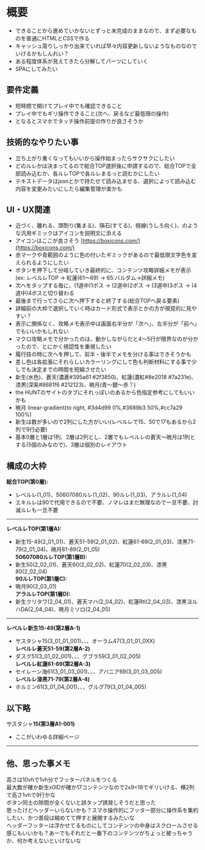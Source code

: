 # 概要  
- できることから進めていかないとずっと未完成のままなので、まず必要なものを普通にHTMLとCSSで作る  
- キャッシュ周りしっかり出来ていれば早々内容更新しないようなものなのでいけるかもしんれい？
- ある程度体系が見えてきたら分解してパーツにしていく  
- SPAにしてみたい

## 要件定義  
- 短時間で開けてプレイ中でも確認できること  
- プレイ中でもギリ操作できること(次へ、戻るなど最低限の操作)  
- となるとスマホでタッチ操作前提の作りが良さそうか  

## 技術的なやりたい事  
- 立ち上がり重くなってもいいから操作始まったらサクサクにしたい  
- どのルレかは決まってるので総合TOP選択後に申請するので、総合TOPで全部読み込むか、各ルレTOPで各ルレまるっと読むかにしたい  
- テキストデータはjsonとかで持たせて読み込ませる、選択によって読み込む内容を変更みたいにしたら編集管理が楽かも 

## UI・UX関連  
- 近づく、離れる、頭割り(集まる)、隕石(すてる)、視線(うしろ向く)、のような汎用ギミックはアイコンを説明文に添える  
- アイコンはここが良さそう [https://boxicons.com/](https://boxicons.com/)  
- 赤マークや青範囲のように色の付いたギミックがあるので最低限文字色を変えられるようにしたい  
- ボタンを押下して分岐していき最終的に、コンテンツ攻略詳細メモが表示(ex: レベルレTOP → 紅蓮(61〜69) → 65:バルダム→詳細メモ)  
- 次へをタップする毎に、(1道中)1ボス → (2道中)2ボス → (3道中)3ボス → (4道中)4ボスと切り替わる  
- 最後まで行ってさらに次へ押下すると終了する(総合TOPへ戻る要素)  
- 詳細前の大枠で選択していく時はカード形式で表示とかの方が視覚的に見やすい？  
- 表示に関係なく、攻略メモ表示中は画面右半分が「次へ」、左半分が「前へ」でもいいかもしれない  
- マクロ攻略メモで分かったのは、動かしながらだと4〜5行が限界なのが分かったので、とにかく視認性を重視したい  
- 履行技の時に次へを押して、前半・後半でメモを分ける事はできそうかも  
- 差し色は各拡張にそれらしいカラーリングにして色も判断材料にする事で少しでも決定までの時間を短縮させたい  
- 新生(水色)、蒼天(濃蒼#395a61 #2f3850)、紅蓮(濃紅#8e2018 #7a231e)、漆黒(深紫#8681f6 #212123)、暁月(青〜銀〜赤？)  
- the HUNTのサイトのタブにそれっぽいのあるから色指定参考にしてもいいかも  
- 暁月 linear-gradient(to right, #3d4d99 0%,#3689b3 50%,#cc7a29 100%)  
- 新生は数が多いので2列にした方がいい(レベルレで15、50で17もあるから2列で9行必要)  
- 基本0層と1層は1列、2層は2列とし、2層でもレベルレの蒼天〜暁月は1列とする(5個のみなので)、3層は個別のレイアウト  

## 構成の大枠  
**総合TOP(第0層):**  
- レベルレ(1_01)、50607080ルレ(1_02)、90ルレ(1_03)、アラルレ(1_04)  
- エキルレは90で代用できるので不要、ノマレはまだ無理なので一旦不要、討滅ルレも一旦不要  
---

**レベルレTOP(第1層A):**  
- 新生15-49(2_01_01)、蒼天51-59(2_01_02)、紅蓮61-69(2_01_03)、漆黒71-79(2_01_04)、暁月81-89(2_01_05)  
**50607080ルレTOP(第1層B):**  
- 新生50(2_02_01)、蒼天60(2_02_02)、紅蓮70(2_02_03)、漆黒80(2_02_04)  
**90ルレTOP(第1層C):**  
- 暁月90(2_03_01)  
**アラルレTOP(第1層D):**  
- 新生クリタワ(2_04_01)、蒼天マハ(2_04_02)、紅蓮RtI(2_04_03)、漆黒ヨルハDA(2_04_04)、暁月ミソロ(2_04_05)  
---

**レベルレ新生15-49(第2層A-1)**  
- サスタシャ15(3_01_01_001)、、、オーラム47(3_01_01_0XX)  
**レベルレ蒼天51-59(第2層A-2)**  
- ダスク51(3_01_02_001)、、、グブラ59(3_01_02_005)  
**レベルレ紅蓮61-69(第2層A-3)**  
- セイレーン海61(3_01_03_001)、、、アバニア69(3_01_03_005)  
**レベルレ漆黒71-79(第2層A-4)**  
- ホルミン61(3_01_04_001)、、、グルグ79(3_01_04_005)  

以下略  
---

サスタシャ**15(第3層A1-001)**  
- ここがいわゆる詳細ページ  
---

## 他、思った事メモ  
高さは10vhで1vh分でフッターパネルをつくる  
最大数が確か新生x0IDが確か17コンテンツなので2x9=18でギリいける、横2列で高さ1vhで9行かな  
ボタン同士の隙間が全くないと誤タップ誘発しそうだと思った  
思ったけどヘッダーいらないかも？スマホ操作的にフッター部分に操作系を集約したい、かつ普段は縮めてて押すと展開するみたいな  
ヘッダーフッターは浮かせてるものにしてコンテンツの中身はスクロールさせる感じもいいかも？あーでもそれだと一番下のコンテンツがちょっと被っちゃうか、何か考えないといけないな